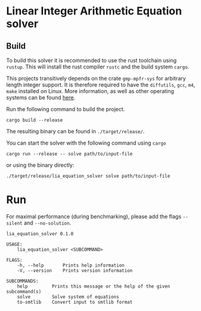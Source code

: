 # Linear Integer Arithmetic Equation solver

## Build
To build this solver it is recommended to use the rust toolchain using `rustup`.
This will install the rust compiler `rustc` and the build system `cargo`.

This projects transitively depends on the crate  `gmp-mpfr-sys` for arbitrary length
integer support.
It is therefore required to have the `diffutils`, `gcc`, `m4`, `make` installed on Linux.
More information, as well as other operating systems can be found [here](https://docs.rs/gmp-mpfr-sys/1.4.7/gmp_mpfr_sys/index.html).

Run the following command to build the project.

```
cargo build --release
```

The resulting binary can be found in `./target/release/`.

You can start the solver with the following command using `cargo`
```
cargo run --release -- solve path/to/input-file
```
or using the binary directly:
```
./target/release/lia_equation_solver solve path/to/input-file
```

# Run

For maximal performance (during benchmarking), please add the flags `--silent` and `--no-solution`.

```
lia_equation_solver 0.1.0

USAGE:
    lia_equation_solver <SUBCOMMAND>

FLAGS:
    -h, --help       Prints help information
    -V, --version    Prints version information

SUBCOMMANDS:
    help         Prints this message or the help of the given subcommand(s)
    solve        Solve system of equations
    to-smtlib    Convert input to smtlib format
```
